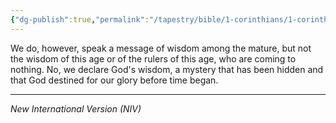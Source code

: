 ```yaml
---
{"dg-publish":true,"permalink":"/tapestry/bible/1-corinthians/1-corinthians-2-6-7/","title":"1 Corinthians 2:6–7","hide":true,"tags":["bible-verse","bible-verse"],"dgHomeLink":true,"dgShowLocalGraph":true,"dgEnableSearch":true}
---
```


We do, however, speak a message of wisdom among the mature, but not the wisdom of this age or of the rulers of this age, who are coming to nothing. No, we declare God's wisdom, a mystery that has been hidden and that God destined for our glory before time began.
 
---
*New International Version (NIV)*

